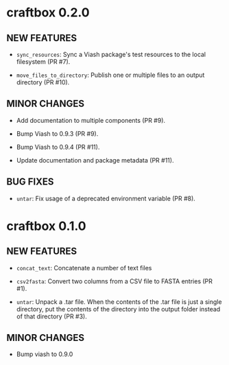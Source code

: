 # craftbox 0.2.0

## NEW FEATURES

* `sync_resources`: Sync a Viash package's test resources to the local filesystem (PR #7).

* `move_files_to_directory`: Publish one or multiple files to an output directory (PR #10).

## MINOR CHANGES

* Add documentation to multiple components (PR #9).

* Bump Viash to 0.9.3 (PR #9).

* Bump Viash to 0.9.4 (PR #11).

* Update documentation and package metadata (PR #11).

## BUG FIXES

* `untar`: Fix usage of a deprecated environment variable (PR #8).

# craftbox 0.1.0

## NEW FEATURES

* `concat_text`: Concatenate a number of text files

* `csv2fasta`: Convert two columns from a CSV file to FASTA entries (PR #1).

* `untar`: Unpack a .tar file. When the contents of the .tar file is just a single directory,
   put the contents of the directory into the output folder instead of that directory (PR #3).

## MINOR CHANGES

* Bump viash to 0.9.0
